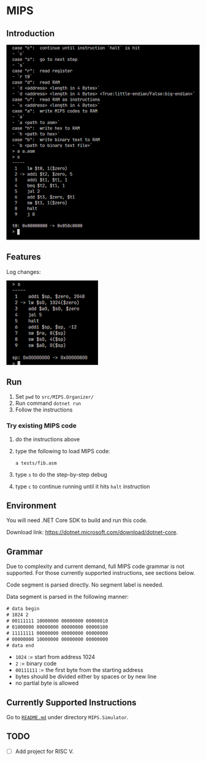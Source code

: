 # MIPS

## Introduction

![](img/2020-06-19-21-34-09.png)

## Features

Log changes:

![](img/2020-09-03-11-08-08.png)

## Run

1. Set `pwd` to `src/MIPS.Organizer/`
1. Run command `dotnet run`
1. Follow the instructions

### Try existing MIPS code

1. do the instructions above
1. type the following to load MIPS code:

    ```
    a tests/fib.asm
    ```

1. type `s` to do the step-by-step debug
1. type `c` to continue running until it hits `halt` instruction

## Environment

You will need .NET Core SDK to build and run this code.

Download link: <https://dotnet.microsoft.com/download/dotnet-core>.

## Grammar

Due to complexity and current demand, full MIPS code grammar is not supported. For those currently supported instructions, see sections below.

Code segment is parsed directly. No segment label is needed.

Data segment is parsed in the following manner:

```
# data begin
# 1024 2
# 00111111 10000000 00000000 00000010
# 01000000 00000000 00000000 00000100
# 11111111 00000000 00000000 00000000
# 00000000 10000000 00000000 00000000
# data end
```

- `1024` := start from address 1024
- `2` := binary code
- `00111111` := the first byte from the starting address
- bytes should be divided either by spaces or by new line
- no partial byte is allowed

## Currently Supported Instructions

Go to [`README.md`](./src/MIPS.Simulator/README.md) under directory `MIPS.Simulator`.

## TODO

- [ ] Add project for RISC V.
